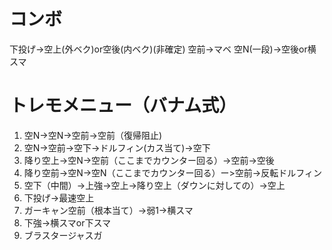 # コンボ
下投げ->空上(外ベク)or空後(内ベク)(非確定)
空前->マベ
空N(一段)->空後or横スマ
# トレモメニュー（バナム式）
1. 空N->空N->空前->空前（復帰阻止)
2. 空N->空前->空下->ドルフィン(カス当て)->空下
3. 降り空上->空N->空前（ここまでカウンター回る）->空前->空後
4. 降り空前->空N->空N（ここまでカウンター回る）ー>空前->反転ドルフィン
5. 空下（中間）->上強->空上->降り空上（ダウンに対しての）->空上
6. 下投げ->最速空上
7. ガーキャン空前（根本当て）->弱1->横スマ
8. 下強->横スマor下スマ
9. ブラスタージャスガ
